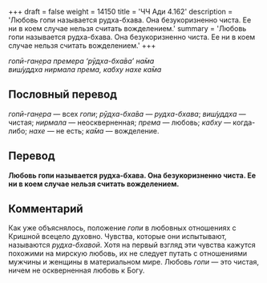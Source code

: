 +++
draft = false
weight = 14150
title = 'ЧЧ Ади 4.162'
description = 'Любовь гопи называется рудха-бхава. Она безукоризненно чиста. Ее ни в коем случае нельзя считать вожделением.'
summary = 'Любовь гопи называется рудха-бхава. Она безукоризненно чиста. Ее ни в коем случае нельзя считать вожделением.'
+++

_гопӣ-ган̣ера премера ‘рӯд̣ха-бха̄ва’ на̄ма  
виш́уддха нирмала према, кабху нахе ка̄ма_

## Пословный перевод

_гопӣ_\-_ган̣ера_ — всех _гопи_; _рӯд̣ха_\-_бха̄ва_ — _рудха-бхава_; _виш́уддха_ — чистая; _нирмала_ — неоскверненная; _према_ — любовь; _кабху_ — когда-либо; _нахе_ — не есть; _ка̄ма_ — вожделение.

## Перевод

**Любовь гопи называется рудха-бхава. Она безукоризненно чиста. Ее ни в коем случае нельзя считать вожделением.**

## Комментарий

Как уже объяснялось, положение _гопи_ в любовных отношениях с Кришной всецело духовно. Чувства, которые они испытывают, называются _рудха-бхавой_. Хотя на первый взгляд эти чувства кажутся похожими на мирскую любовь, их не следует путать с отношениями мужчины и женщины в материальном мире. Любовь _гопи_ — это чистая, ничем не оскверненная любовь к Богу.
